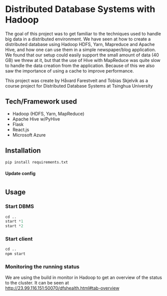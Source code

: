 # Distributed Database Systems with Hadoop

The goal of this project was to get familiar to the techniques used to handle big data in a distributed environment. We have seen at how to create a distributed database using Hadoop HDFS, Yarn, Mapreduce and Apache Hive, and how one can use them in a simple newspaper/blog application. We found that our setup could easily support the small amount of data (40 GB) we threw at it, but that the use of Hive with MapReduce was quite slow to handle the data creation from the application. Because of this we also saw the importance of using a cache to improve performance. 

This project was create by Håvard Farestveit and Tobias Skjelvik as a course project for  Distributed Database Systems at Tsinghua University

## Tech/Framework used

* Hadoop (HDFS, Yarn, MapReduce)
* Apache Hive w/PyHive
* Flask
* React.js
* Microsoft Azure

## Installation 

```bash
pip install requirements.txt
```

#### Update config

#

## Usage

### Start DBMS

```python
cd ..
start *1
start *2
```

### Start client

```python
cd ..
npm start

```

### Monitoring the running status

We are using the build in monitor in Hadoop to get an overview of the status to the cluster. It can be seen at http://23.99.116.151:50070/dfshealth.html#tab-overview